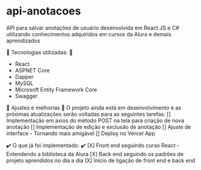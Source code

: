 # api-anotacoes
API para salvar anotações de usuário desenvolvida em React JS e C# utilizando conhecimentos adquiridos em cursos da Alura e demais aprendizados

:gem: Tecnologias utilizadas: :gem:
- React
- ASPNET Core
- Dapper
- MySQL
- Microsoft Entity Framework Core
- Swagger

:construction: Ajustes e melhorias :construction:
O projeto ainda está em desenvolvimento e as próximas atualizações serão voltadas para as seguintes tarefas:
[] Implementação em axios do método POST na tela para criação de nova anotação
[] Implementação de edição e exclusão de anotação
[] Ajuste de interface - Tornando mais amigável
[] Deploy no Vercel App

:heavy_check_mark: O que já foi implementado: :heavy_check_mark:
[X] Front end seguindo curso React - Entendendo a biblioteca da Alura
[X] Back end seguindo os padrões de projeto aprendidos no dia a dia
[X] Início de ligação de front end e back end
